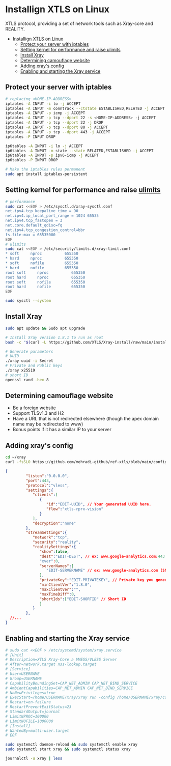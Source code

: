 # Installign XTLS on Linux
XTLS protocol, providing a set of network tools such as Xray-core and REALITY.

- [Installign XTLS on Linux](#installign-xtls-on-linux)
  - [Protect your server with iptables](#protect-your-server-with-iptables)
  - [Setting kernel for performance and raise ulimits](#setting-kernel-for-performance-and-raise-ulimits)
  - [Install Xray](#install-xray)
  - [Determining camouflage website](#determining-camouflage-website)
  - [Adding xray's config](#adding-xrays-config)
  - [Enabling and starting the Xray service](#enabling-and-starting-the-xray-service)

## Protect your server with iptables
```sh
# replacing <HOME-IP-ADDRESS>
iptables -A INPUT -i lo -j ACCEPT
iptables -A INPUT -m conntrack --ctstate ESTABLISHED,RELATED -j ACCEPT
iptables -A INPUT -p icmp -j ACCEPT
iptables -A INPUT -p tcp --dport 22 -s <HOME-IP-ADDRESS> -j ACCEPT
iptables -A INPUT -p tcp --dport 22 -j DROP
iptables -A INPUT -p tcp --dport 80 -j ACCEPT
iptables -A INPUT -p tcp --dport 443 -j ACCEPT
iptables -P INPUT DROP

ip6tables -A INPUT -i lo -j ACCEPT
ip6tables -A INPUT -m state --state RELATED,ESTABLISHED -j ACCEPT
ip6tables -A INPUT -p ipv6-icmp -j ACCEPT
ip6tables -P INPUT DROP

# Make the iptables rules permanent
sudo apt install iptables-persistent
```
## Setting kernel for performance and raise [ulimits](https://phoenixnap.com/kb/ulimit-linux-command)
```sh
# performance
sudo cat <<EOF > /etc/sysctl.d/xray-sysctl.conf
net.ipv4.tcp_keepalive_time = 90
net.ipv4.ip_local_port_range = 1024 65535
net.ipv4.tcp_fastopen = 3
net.core.default_qdisc=fq
net.ipv4.tcp_congestion_control=bbr
fs.file-max = 65535000
EOF
# ulimits
sudo cat <<EOF > /etc/security/limits.d/xray-limit.conf
* soft     nproc          655350
* hard     nproc          655350
* soft     nofile         655350
* hard     nofile         655350
root soft     nproc          655350
root hard     nproc          655350
root soft     nofile         655350
root hard     nofile         655350
EOF

sudo sysctl --system
```

## Install Xray

```sh
sudo apt update && Sudo apt upgrade

# Install Xray version 1.8.1 to run as root
bash -c "$(curl -L https://github.com/XTLS/Xray-install/raw/main/install-release.sh)" @ install -u root --version 1.8.1

# Generate parameters
# UUID
./xray uuid -i Secret
# Private and Public keys
./xray x25519
# short ID
openssl rand -hex 8


```
## Determining camouflage website
- Be a foreign website
- Support TLSv1.3 and H2
- Have a URL that is not redirected elsewhere (though the apex domain name may be redirected to www)
- Bonus points if it has a similar IP to your server
  
## Adding xray's config
```sh
cd ~/xray
curl -fsSLO https://github.com/mehradi-github/ref-xtls/blob/main/config.json
```

```json
{
         "listen":"0.0.0.0",
         "port":443,
         "protocol":"vless",
         "settings":{
            "clients":[
               {
                  "id":"EDIT-UUID", // Your generated UUID here.
                  "flow":"xtls-rprx-vision"
               }
            ],
            "decryption":"none"
         },
         "streamSettings":{
            "network":"tcp",
            "security":"reality",
            "realitySettings":{
               "show":false,
               "dest":"EDIT-DEST", // ex: www.google-analytics.com:443 Edit to a website/server that works without VPN outside of Iran
               "xver":0,
               "serverNames":[
                  "EDIT-SERVERNAME" // ex: www.google-analytics.com (SNI) Same as "dest" but without portnumber. 
               ],
               "privateKey":"EDIT-PRIVATEKEY", // Private key you generated earlier.
               "minClientVer":"1.8.0",
               "maxClientVer":"",
               "maxTimeDiff":0,
               "shortIds":["EDIT-SHORTID" // Short ID
               ]
            }
         },
  //...
}        
```
## Enabling and starting the Xray service
```sh
# sudo cat <<EOF > /etc/systemd/system/xray.service
# [Unit]
# Description=XTLS Xray-Core a VMESS/VLESS Server
# After=network.target nss-lookup.target
# [Service]
# User=USERNAME
# Group=USERNAME
# CapabilityBoundingSet=CAP_NET_ADMIN CAP_NET_BIND_SERVICE
# AmbientCapabilities=CAP_NET_ADMIN CAP_NET_BIND_SERVICE
# NoNewPrivileges=true
# ExecStart=/home/USERNAME/xray/xray run -config /home/USERNAME/xray/config.json
# Restart=on-failure
# RestartPreventExitStatus=23
# StandardOutput=journal
# LimitNPROC=100000
# LimitNOFILE=1000000
# [Install]
# WantedBy=multi-user.target
# EOF

sudo systemctl daemon-reload && sudo systemctl enable xray
sudo systemctl start xray && sudo systemctl status xray

journalctl -u xray | less


```

